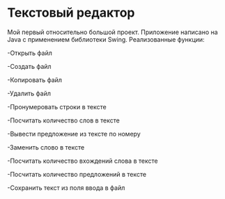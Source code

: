 # Текстовый редактор
Мой первый относительно большой проект. Приложение написано на Java с применением библиотеки Swing. Реализованные функции:

-Открыть файл

-Создать файл

-Копировать файл

-Удалить файл

-Пронумеровать строки в тексте

-Посчитать количество слов в тексте

-Вывести предложение из тексте по номеру

-Заменить слово в тексте

-Посчитать количество вхождений слова в тексте

-Посчитать количество предложений в тексте

-Сохранить текст из поля ввода в файл
